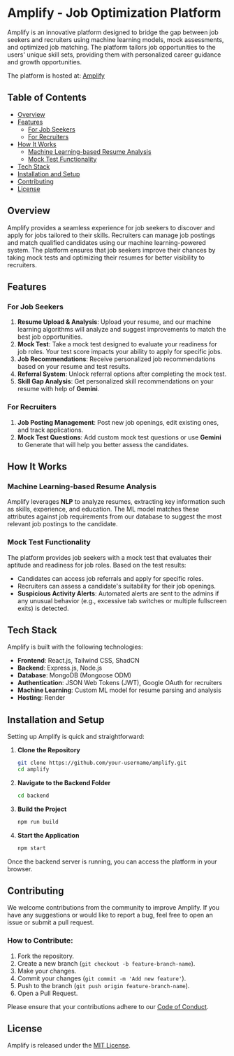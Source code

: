 
# Amplify - Job Optimization Platform

Amplify is an innovative platform designed to bridge the gap between job seekers and recruiters using machine learning models, mock assessments, and optimized job matching. The platform tailors job opportunities to the users' unique skill sets, providing them with personalized career guidance and growth opportunities.

The platform is hosted at: [Amplify](https://amplify-4.onrender.com/#)

## Table of Contents

- [Overview](#overview)
- [Features](#features)
  - [For Job Seekers](#for-job-seekers)
  - [For Recruiters](#for-recruiters)
- [How It Works](#how-it-works)
  - [Machine Learning-based Resume Analysis](#machine-learning-based-resume-analysis)
  - [Mock Test Functionality](#mock-test-functionality)
- [Tech Stack](#tech-stack)
- [Installation and Setup](#installation-and-setup)
- [Contributing](#contributing)
- [License](#license)
  
## Overview

Amplify provides a seamless experience for job seekers to discover and apply for jobs tailored to their skills. Recruiters can manage job postings and match qualified candidates using our machine learning-powered system. The platform ensures that job seekers improve their chances by taking mock tests and optimizing their resumes for better visibility to recruiters.

## Features

### For Job Seekers

1. **Resume Upload & Analysis**: Upload your resume, and our machine learning algorithms will analyze and suggest improvements to match the best job opportunities.
2. **Mock Test**: Take a mock test designed to evaluate your readiness for job roles. Your test score impacts your ability to apply for specific jobs.
3. **Job Recommendations**: Receive personalized job recommendations based on your resume and test results.
4. **Referral System**: Unlock referral options after completing the mock test.
5. **Skill Gap Analysis**: Get personalized skill recommendations on your resume with help of **Gemini**.

### For Recruiters

1. **Job Posting Management**: Post new job openings, edit existing ones, and track applications.
2. **Mock Test Questions**: Add custom mock test questions or use **Gemini** to Generate that will help you better assess the candidates.

## How It Works

### Machine Learning-based Resume Analysis

Amplify leverages **NLP** to analyze resumes, extracting key information such as skills, experience, and education. The ML model matches these attributes against job requirements from our database to suggest the most relevant job postings to the candidate.

### Mock Test Functionality

The platform provides job seekers with a mock test that evaluates their aptitude and readiness for job roles. Based on the test results:
- Candidates can access job referrals and apply for specific roles.
- Recruiters can assess a candidate's suitability for their job openings.
- **Suspicious Activity Alerts**: Automated alerts are sent to the admins if any unusual behavior (e.g., excessive tab switches or multiple fullscreen exits) is detected.
  
## Tech Stack

Amplify is built with the following technologies:

- **Frontend**: React.js, Tailwind CSS, ShadCN 
- **Backend**: Express.js, Node.js
- **Database**: MongoDB (Mongoose ODM)
- **Authentication**: JSON Web Tokens (JWT), Google OAuth for recruiters
- **Machine Learning**: Custom ML model for resume parsing and analysis
- **Hosting**: Render

## Installation and Setup

Setting up Amplify is quick and straightforward:

1. **Clone the Repository**
   ```bash
   git clone https://github.com/your-username/amplify.git
   cd amplify
   ```

2. **Navigate to the Backend Folder**
   ```bash
   cd backend
   ```

3. **Build the Project**
   ```bash
   npm run build
   ```

4. **Start the Application**
   ```bash
   npm start
   ```

Once the backend server is running, you can access the platform in your browser. 

## Contributing

We welcome contributions from the community to improve Amplify. If you have any suggestions or would like to report a bug, feel free to open an issue or submit a pull request.

### How to Contribute:

1. Fork the repository.
2. Create a new branch (`git checkout -b feature-branch-name`).
3. Make your changes.
4. Commit your changes (`git commit -m 'Add new feature'`).
5. Push to the branch (`git push origin feature-branch-name`).
6. Open a Pull Request.

Please ensure that your contributions adhere to our [Code of Conduct](CODE_OF_CONDUCT.md).

## License

Amplify is released under the [MIT License](LICENSE).


